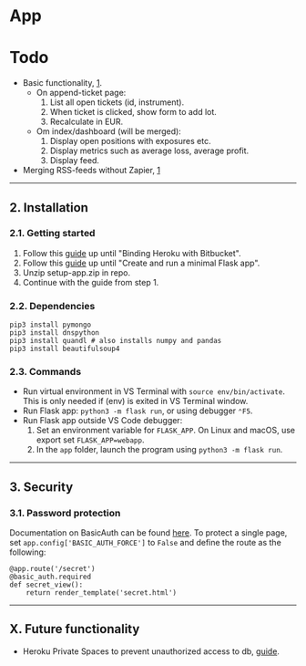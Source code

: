 # App

# Todo
- Basic functionality, [1](https://www.codeproject.com/Articles/1255416/Simple-Python-Flask-Program-with-MongoDB).
    - On append-ticket page:
        1. List all open tickets (id, instrument).
        2. When ticket is clicked, show form to add lot.
        3. Recalculate in EUR.
    - Om index/dashboard (will be merged):
        1. Display open positions with exposures etc.
        2. Display metrics such as average loss, average profit.
        3. Display feed.
- Merging RSS-feeds without Zapier, [1](https://bit.ly/2VSJEil)

---

## 2. Installation
### 2.1. Getting started
1. Follow this [guide](https://medium.com/@manajitpal/auto-deployment-using-bitbucket-and-heroku-521b4271cc27) up until "Binding Heroku with Bitbucket".
2. Follow this [guide](https://code.visualstudio.com/docs/python/tutorial-flask) up until "Create and run a minimal Flask app".
3. Unzip setup-app.zip in repo.
4. Continue with the guide from step 1.

### 2.2. Dependencies
```
pip3 install pymongo
pip3 install dnspython
pip3 install quandl # also installs numpy and pandas
pip3 install beautifulsoup4
```

### 2.3. Commands
- Run virtual environment in VS Terminal with `source env/bin/activate`. This is only needed if (env) is exited in VS Terminal window.
- Run Flask app: `python3 -m flask run`, or using debugger `⌃F5`.
- Run Flask app outside VS Code debugger:
    1. Set an environment variable for `FLASK_APP`. On Linux and macOS, use export set `FLASK_APP=webapp`.
    2. In the `app` folder, launch the program using `python3 -m flask run`.

---

## 3. Security
### 3.1. Password protection
Documentation on BasicAuth can be found [here](). To protect a single page, set `app.config['BASIC_AUTH_FORCE']` to `False` and define the route as the following:
```
@app.route('/secret')
@basic_auth.required
def secret_view():
    return render_template('secret.html')
```

---

## X. Future functionality
- Heroku Private Spaces to prevent unauthorized access to db, [guide](https://www.mongodb.com/blog/post/integrating-mongodb-atlas-with-heroku-private-spaces).